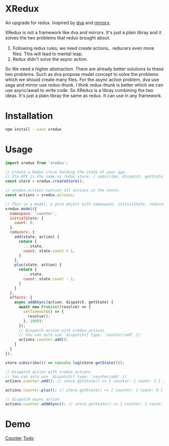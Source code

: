 # XRedux
An upgrade for redux. Inspired by [dva](https://github.com/dvajs/dva) and [mirrorx](https://github.com/mirrorjs/mirror).

XRedux is not a framework like dva and mirrorx. It's just a plain libray and it solves the two problems that redux brought about.
  1. Following redux rules, we need create actions、reducers even more files. This will lead to mental leap.
  2. Redux didn't solve the async action.

So We need a higher abstraction. There are already better solutions to these two problems. Such as dva propose model concept to solve the problems which we should create many files. For the async action problem, dva use saga and mirror use redux-thunk. I think redux-thunk is better which we can use async/await to write code. So XRedux is a libray combining the two ideas. It's just a plain libray the same as redux. It can use in any framework.


# Installation
```bash
npm install --save xredux
```

# Usage

```js
import xredux from 'xredux';

// Create a Redux store holding the state of your app.
// Its API is the same as redux store, { subscribe, dispatch, getState }
const store = xredux.createStore();

// xredux.actions contain all actions in the store.
const actions = xredux.actions;

// This is a model, a pure object with namespace, initialState, reducers, effects.
xredux.model({
  namespace: 'counter',
  initialState: {
    count: 0,
  },
  reducers: {
    add(state, action) {
      return {
        ...state,
        count: state.count + 1,
      }
    },
    plus(state, action) {
      return {
        ...state,
        count: state.count - 1,
      }
    }
  },
  effects: {
    async addASync(action, dispatch, getState) {
      await new Promise((resolve) => {
        setTimeout(() => {
          resolve();
        }, 1000);
      });
      // Dispatch action with xredux.actions
      // You can aslo use `dispatch({ type: 'counter/add' })`
      actions.counter.add();
    }
  }
});

store.subscribe(() => console.log(store.getState()));

// Dispatch action with xredux.actions
// You can aslo use `dispatch({ type: 'counter/add' })`
actions.counter.add(); // store.getState() => { counter: { count: 1 } }

actions.counter.plus(); // store.getState() => { counter: { count: 0 } }

// Dispatch async action
actions.counter.addASync(); // store.getState() => { counter: { count: 1 } }
```

# Demo
[Counter](https://codesandbox.io/s/n500m9qzjj)
[Todo](https://codesandbox.io/s/mo680580px)
